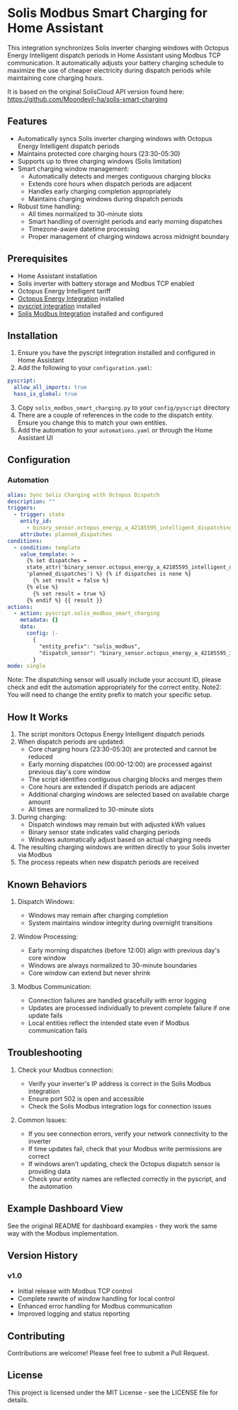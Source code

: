 # Solis Modbus Smart Charging for Home Assistant

This integration synchronizes Solis inverter charging windows with Octopus Energy Intelligent dispatch periods in Home Assistant using Modbus TCP communication. It automatically adjusts your battery charging schedule to maximize the use of cheaper electricity during dispatch periods while maintaining core charging hours.

It is based on the original SolisCloud API version found here: https://github.com/Moondevil-ha/solis-smart-charging

## Features

- Automatically syncs Solis inverter charging windows with Octopus Energy Intelligent dispatch periods
- Maintains protected core charging hours (23:30-05:30)
- Supports up to three charging windows (Solis limitation)
- Smart charging window management:
  - Automatically detects and merges contiguous charging blocks
  - Extends core hours when dispatch periods are adjacent
  - Handles early charging completion appropriately
  - Maintains charging windows during dispatch periods
- Robust time handling:
  - All times normalized to 30-minute slots
  - Smart handling of overnight periods and early morning dispatches
  - Timezone-aware datetime processing
  - Proper management of charging windows across midnight boundary

## Prerequisites

- Home Assistant installation
- Solis inverter with battery storage and Modbus TCP enabled
- Octopus Energy Intelligent tariff
- [Octopus Energy Integration](https://github.com/BottlecapDave/HomeAssistant-OctopusEnergy) installed
- [pyscript integration](https://github.com/custom-components/pyscript) installed
- [Solis Modbus Integration](https://github.com/Pho3niX90/solis_modbus) installed and configured

## Installation

1. Ensure you have the pyscript integration installed and configured in Home Assistant
2. Add the following to your `configuration.yaml`:

```yaml
pyscript:
  allow_all_imports: true
  hass_is_global: true
```

3. Copy `solis_modbus_smart_charging.py` to your `config/pyscript` directory
4. There are a couple of references in the code to the dispatch entity. Ensure you change this to match your own entities.
5. Add the automation to your `automations.yaml` or through the Home Assistant UI

## Configuration

### Automation

```yaml
alias: Sync Solis Charging with Octopus Dispatch
description: ""
triggers:
  - trigger: state
    entity_id:
      - binary_sensor.octopus_energy_a_42185595_intelligent_dispatching
    attribute: planned_dispatches
conditions:
  - condition: template
    value_template: >
      {% set dispatches =
      state_attr('binary_sensor.octopus_energy_a_42185595_intelligent_dispatching',
      'planned_dispatches') %} {% if dispatches is none %}
        {% set result = false %}
      {% else %}
        {% set result = true %}
      {% endif %} {{ result }}
actions:
  - action: pyscript.solis_modbus_smart_charging
    metadata: {}
    data:
      config: |-
        {
          "entity_prefix": "solis_modbus",
          "dispatch_sensor": "binary_sensor.octopus_energy_a_42185595_intelligent_dispatching"
        }
mode: single
```
Note: The dispatching sensor will usually include your account ID, please check and edit the automation appropriately for the correct entity.
Note2: You will need to change the entity prefix to match your specific setup.

## How It Works

1. The script monitors Octopus Energy Intelligent dispatch periods
2. When dispatch periods are updated:
   - Core charging hours (23:30-05:30) are protected and cannot be reduced
   - Early morning dispatches (00:00-12:00) are processed against previous day's core window
   - The script identifies contiguous charging blocks and merges them
   - Core hours are extended if dispatch periods are adjacent
   - Additional charging windows are selected based on available charge amount
   - All times are normalized to 30-minute slots
3. During charging:
   - Dispatch windows may remain but with adjusted kWh values
   - Binary sensor state indicates valid charging periods
   - Windows automatically adjust based on actual charging needs
4. The resulting charging windows are written directly to your Solis inverter via Modbus
5. The process repeats when new dispatch periods are received

## Known Behaviors

1. Dispatch Windows:
   - Windows may remain after charging completion
   - System maintains window integrity during overnight transitions

2. Window Processing:
   - Early morning dispatches (before 12:00) align with previous day's core window
   - Windows are always normalized to 30-minute boundaries
   - Core window can extend but never shrink

3. Modbus Communication:
   - Connection failures are handled gracefully with error logging
   - Updates are processed individually to prevent complete failure if one update fails
   - Local entities reflect the intended state even if Modbus communication fails

## Troubleshooting

1. Check your Modbus connection:
   - Verify your inverter's IP address is correct in the Solis Modbus integration
   - Ensure port 502 is open and accessible
   - Check the Solis Modbus integration logs for connection issues

2. Common Issues:
   - If you see connection errors, verify your network connectivity to the inverter
   - If time updates fail, check that your Modbus write permissions are correct
   - If windows aren't updating, check the Octopus dispatch sensor is providing data
   - Check your entity names are reflected correctly in the pyscript, and the automation

## Example Dashboard View

See the original README for dashboard examples - they work the same way with the Modbus implementation.

## Version History

### v1.0
- Initial release with Modbus TCP control
- Complete rewrite of window handling for local control
- Enhanced error handling for Modbus communication
- Improved logging and status reporting

## Contributing

Contributions are welcome! Please feel free to submit a Pull Request.

## License

This project is licensed under the MIT License - see the LICENSE file for details.
